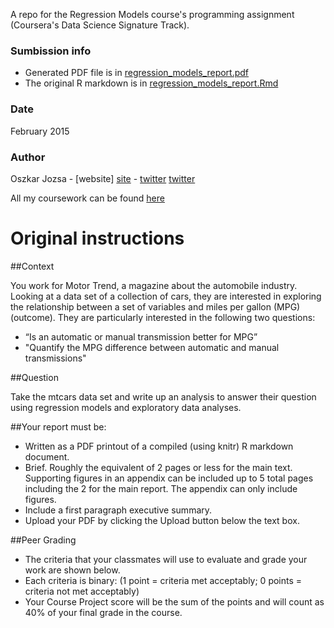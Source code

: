 A repo for the Regression Models course's programming assignment 
(Coursera's Data Science Signature Track).

### Sumbission info

- Generated PDF file is in [regression_models_report.pdf](regression_models_report.pdf)
- The original R markdown is in [regression_models_report.Rmd](regression_models_report.Rmd)

### Date

February 2015

### Author

Oszkar Jozsa - [website] [site] - [twitter] [twitter]

All my coursework can be found [here](https://github.com/Oszkar/datasciencecoursera)

# Original instructions

##Context

You work for Motor Trend, a magazine about the automobile industry. Looking at a data set of a collection of cars, they are interested in exploring the relationship between a set of variables and miles per gallon (MPG) (outcome). They are particularly interested in the following two questions:

- “Is an automatic or manual transmission better for MPG”
- "Quantify the MPG difference between automatic and manual transmissions"

##Question

Take the mtcars data set and write up an analysis to answer their question using regression models and exploratory data analyses.

##Your report must be:

- Written as a PDF printout of a compiled (using knitr) R markdown document.
- Brief. Roughly the equivalent of 2 pages or less for the main text. Supporting figures in an appendix can be included up to 5 total pages including the 2 for the main report. The appendix can only include figures.
- Include a first paragraph executive summary.
- Upload your PDF by clicking the Upload button below the text box.

##Peer Grading

- The criteria that your classmates will use to evaluate and grade your work are shown below. 
- Each criteria is binary: (1 point = criteria met acceptably; 0 points = criteria not met acceptably)
- Your Course Project score will be the sum of the points and will count as 40% of your final grade in the course. 

[site]:http://jozsaoszkar.com
[twitter]:https://twitter.com/wasteproduct/

